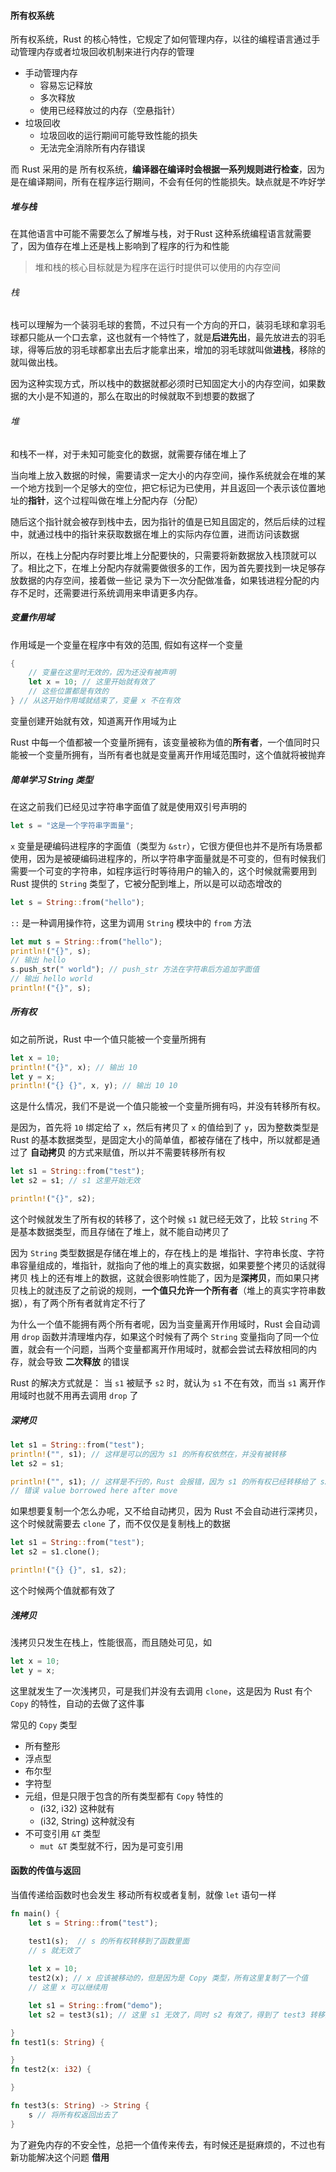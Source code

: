 ####  所有权系统

所有权系统，Rust 的核心特性，它规定了如何管理内存，以往的编程语言通过手动管理内存或者垃圾回收机制来进行内存的管理

- 手动管理内存
	- 容易忘记释放
	- 多次释放
	- 使用已经释放过的内存（空悬指针）
- 垃圾回收
	- 垃圾回收的运行期间可能导致性能的损失
	- 无法完全消除所有内存错误

而 Rust 采用的是 所有权系统，**编译器在编译时会根据一系列规则进行检查**，因为是在编译期间，所有在程序运行期间，不会有任何的性能损失。缺点就是不咋好学

##### 堆与栈

在其他语言中可能不需要怎么了解堆与栈，对于Rust 这种系统编程语言就需要了，因为值存在堆上还是栈上影响到了程序的行为和性能

> 堆和栈的核心目标就是为程序在运行时提供可以使用的内存空间

###### 栈

栈可以理解为一个装羽毛球的套筒，不过只有一个方向的开口，装羽毛球和拿羽毛球都只能从一个口去拿，这也就有一个特性了，就是**后进先出**，最先放进去的羽毛球，得等后放的羽毛球都拿出去后才能拿出来，增加的羽毛球就叫做**进栈**，移除的就叫做出栈。

因为这种实现方式，所以栈中的数据就都必须时已知固定大小的内存空间，如果数据的大小是不知道的，那么在取出的时候就取不到想要的数据了

###### 堆

和栈不一样，对于未知可能变化的数据，就需要存储在堆上了

当向堆上放入数据的时候，需要请求一定大小的内存空间，操作系统就会在堆的某一个地方找到一个足够大的空位，把它标记为已使用，并且返回一个表示该位置地址的**指针**，这个过程叫做在堆上分配内存（分配） 

随后这个指针就会被存到栈中去，因为指针的值是已知且固定的，然后后续的过程中，就通过栈中的指针来获取数据在堆上的实际内存位置，进而访问该数据

所以，在栈上分配内存时要比堆上分配要快的，只需要将新数据放入栈顶就可以了。相比之下，在堆上分配内存就需要做很多的工作，因为首先要找到一块足够存放数据的内存空间，接着做一些记
录为下一次分配做准备，如果钱进程分配的内存不足时，还需要进行系统调用来申请更多内存。


##### 变量作用域

作用域是一个变量在程序中有效的范围, 假如有这样一个变量

```rust
{
	// 变量在这里时无效的，因为还没有被声明
	let x = 10; // 这里开始就有效了
	// 这些位置都是有效的
} // 从这开始作用域就结束了，变量 x 不在有效
```

变量创建开始就有效，知道离开作用域为止

Rust 中每一个值都被一个变量所拥有，该变量被称为值的**所有者**，一个值同时只能被一个变量所拥有，当所有者也就是变量离开作用域范围时，这个值就将被抛弃

##### 简单学习 String 类型

在这之前我们已经见过字符串字面值了就是使用双引号声明的

```rust
let s = "这是一个字符串字面量";
```

`x` 变量是硬编码进程序的字面值（类型为 `&str`），它很方便但也并不是所有场景都使用，因为是被硬编码进程序的，所以字符串字面量就是不可变的，但有时候我们需要一个可变的字符串，如程序运行时等待用户的输入的，这个时候就需要用到 Rust 提供的 `String` 类型了，它被分配到堆上，所以是可以动态增改的

```rust
let s = String::from("hello");
```

`::` 是一种调用操作符，这里为调用 `String` 模块中的 `from` 方法

```rust
let mut s = String::from("hello");
println!("{}", s);
// 输出 hello
s.push_str(" world"); // push_str 方法在字符串后方追加字面值
// 输出 hello world
println!("{}", s);
```

##### 所有权

如之前所说，Rust 中一个值只能被一个变量所拥有

```rust
let x = 10;
println!("{}", x); // 输出 10
let y = x;
println!("{} {}", x, y); // 输出 10 10
```

这是什么情况，我们不是说一个值只能被一个变量所拥有吗，并没有转移所有权。

是因为，首先将 `10` 绑定给了 `x`，然后有拷贝了 `x` 的值给到了 `y`，因为整数类型是 Rust 的基本数据类型，是固定大小的简单值，都被存储在了栈中，所以就都是通过了 **自动拷贝** 的方式来赋值，所以并不需要转移所有权

```rust
let s1 = String::from("test");
let s2 = s1; // s1 这里开始无效

println!("{}", s2);
```

这个时候就发生了所有权的转移了，这个时候 `s1` 就已经无效了，比较 `String` 不是基本数据类型，而且存储在了堆上，就不能自动拷贝了

因为 `String` 类型数据是存储在堆上的，存在栈上的是 堆指针、字符串长度、字符串容量组成的，堆指针，就指向了他的堆上的真实数据，如果要整个拷贝的话就得拷贝 栈上的还有堆上的数据，这就会很影响性能了，因为是**深拷贝**，而如果只拷贝栈上的就违反了之前说的规则，**一个值只允许一个所有者**（堆上的真实字符串数据），有了两个所有者就肯定不行了

为什么一个值不能拥有两个所有者呢，因为当变量离开作用域时，Rust 会自动调用 `drop` 函数并清理堆内存，如果这个时候有了两个 `String` 变量指向了同一个位置，就会有一个问题，当两个变量都离开作用域时，就都会尝试去释放相同的内存，就会导致 **二次释放** 的错误

Rust 的解决方式就是： 当 `s1` 被赋予 `s2` 时，就认为  `s1` 不在有效，而当 `s1` 离开作用域时也就不用再去调用 `drop` 了

##### 深拷贝

```rust
let s1 = String::from("test");
println!("", s1); // 这样是可以的因为 s1 的所有权依然在，并没有被转移
let s2 = s1;

println!("", s1); // 这样是不行的，Rust 会报错，因为 s1 的所有权已经转移给了 s2
// 错误 value borrowed here after move
```

如果想要复制一个怎么办呢，又不给自动拷贝，因为 Rust 不会自动进行深拷贝，这个时候就需要去 `clone` 了，而不仅仅是复制栈上的数据

```rust
let s1 = String::from("test");
let s2 = s1.clone();

println!("{} {}", s1, s2);
```

这个时候两个值就都有效了

##### 浅拷贝

浅拷贝只发生在栈上，性能很高，而且随处可见，如

```rust
let x = 10;
let y = x;
```

这里就发生了一次浅拷贝，可是我们并没有去调用 `clone`，这是因为 Rust 有个 `Copy` 的特性，自动的去做了这件事

常见的 `Copy` 类型

- 所有整形
- 浮点型
- 布尔型
- 字符型
- 元组，但是只限于包含的所有类型都有 `Copy` 特性的
	- (i32, i32) 这种就有
	- (i32, String) 这种就没有
- 不可变引用 `&T` 类型
	- `mut &T` 类型就不行，因为是可变引用

#### 函数的传值与返回

当值传递给函数时也会发生  移动所有权或者复制，就像 `let` 语句一样

```rust
fn main() {
	let s = String::from("test");

	test1(s);  // s 的所有权转移到了函数里面
	// s 就无效了
	
	let x = 10;
	test2(x); // x 应该被移动的，但是因为是 Copy 类型，所有这里复制了一个值
	// 这里 x 可以继续用

	let s1 = String::from("demo");
	let s2 = test3(s1); // 这里 s1 无效了，同时 s2 有效了，得到了 test3 转移的所有权

}
fn test1(s: String) {

}
fn test2(x: i32) {

}

fn test3(s: String) -> String {
	s // 将所有权返回出去了
}

```

为了避免内存的不安全性，总把一个值传来传去，有时候还是挺麻烦的，不过也有新功能解决这个问题 **借用**